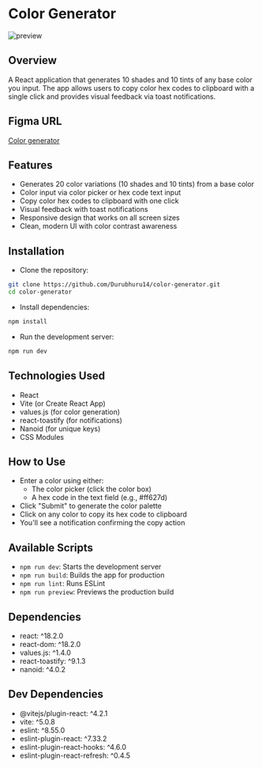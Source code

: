 # Color Generator

![preview](https://i.imgur.com/oNvgku5.png)

## Overview
A React application that generates 10 shades and 10 tints of any base color you input. The app allows users to copy color hex codes to clipboard with a single click and provides visual feedback via toast notifications.

## Figma URL

[Color generator](https://www.figma.com/file/P2SJ5QGOZvi49EOpoVTvsT/Color-generator?node-id=0%3A1&t=ZY2gnIJ9zGTSXPW8-1)

## Features
- Generates 20 color variations (10 shades and 10 tints) from a base color
- Color input via color picker or hex code text input
- Copy color hex codes to clipboard with one click
- Visual feedback with toast notifications
- Responsive design that works on all screen sizes
- Clean, modern UI with color contrast awareness

## Installation
- Clone the repository:
```bash
git clone https://github.com/Durubhuru14/color-generator.git
cd color-generator
```

- Install dependencies:
```bash
npm install
```

- Run the development server:
```bash
npm run dev
```

## Technologies Used
- React
- Vite (or Create React App)
- values.js (for color generation)
- react-toastify (for notifications)
- Nanoid (for unique keys)
- CSS Modules

## How to Use
- Enter a color using either:
   - The color picker (click the color box)
   - A hex code in the text field (e.g., #ff627d)
- Click "Submit" to generate the color palette
- Click on any color to copy its hex code to clipboard
- You'll see a notification confirming the copy action

## Available Scripts
- `npm run dev`: Starts the development server
- `npm run build`: Builds the app for production
- `npm run lint`: Runs ESLint
- `npm run preview`: Previews the production build

## Dependencies
- react: ^18.2.0
- react-dom: ^18.2.0
- values.js: ^1.4.0
- react-toastify: ^9.1.3
- nanoid: ^4.0.2

## Dev Dependencies
- @vitejs/plugin-react: ^4.2.1
- vite: ^5.0.8
- eslint: ^8.55.0
- eslint-plugin-react: ^7.33.2
- eslint-plugin-react-hooks: ^4.6.0
- eslint-plugin-react-refresh: ^0.4.5